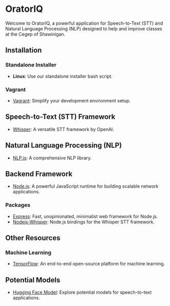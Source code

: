 # OratorIQ

Welcome to OratorIQ, a powerful application for Speech-to-Text (STT) and Natural Language Processing (NLP) designed to help and improve classes at the Cegep of Shawinigan.

## Installation

### Standalone Installer

- **Linux**: Use our standalone installer bash script.

### Vagrant

- [Vagrant](https://developer.hashicorp.com/vagrant): Simplify your development environment setup.

## Speech-to-Text (STT) Framework

- [Whisper](https://github.com/openai/whisper): A versatile STT framework by OpenAI.

## Natural Language Processing (NLP)

- [NLP.js](https://github.com/axa-group/nlp.js): A comprehensive NLP library.

## Backend Framework

- [Node.js](https://nodejs.org/en): A powerful JavaScript runtime for building scalable network applications.

### Packages

- [Express](https://expressjs.com): Fast, unopinionated, minimalist web framework for Node.js.
- [Nodejs-Whisper](https://www.npmjs.com/package/nodejs-whisper): Node.js bindings for the Whisper STT framework.

## Other Resources

### Machine Learning

- [TensorFlow](https://www.tensorflow.org/learn): An end-to-end open-source platform for machine learning.

## Potential Models

- [Hugging Face Model](https://huggingface.co/spaces/bofenghuang/speech-to-text): Explore potential models for speech-to-text applications.
